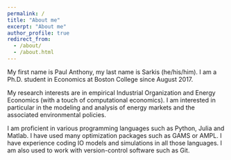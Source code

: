 ```yaml
---
permalink: /
title: "About me"
excerpt: "About me"
author_profile: true
redirect_from:
  - /about/
  - /about.html
---
```

My first name is Paul Anthony, my last name is Sarkis (he/his/him). I am a Ph.D. student in Economics at Boston College since August 2017.

My research interests are in empirical Industrial Organization and Energy Economics (with a touch of computational economics). I am interested in particular in the modeling and analysis of energy markets and the associated environmental policies.

I am proficient in various programming languages such as Python, Julia and Matlab. I have used many optimization packages such as GAMS or AMPL. I have experience coding IO models and simulations in all those languages. I am also used to work with version-control software such as Git.
